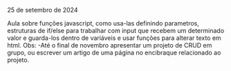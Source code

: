 25 de setembro de 2024

Aula sobre funções javascript, como usa-las definindo parametros, estruturas de if/else para trabalhar com input que recebem um determinado valor e guarda-los dentro de variáveis e usar funções para alterar texto em html. 
Obs:
-Até o final de novembro apresentar um projeto de CRUD em grupo, ou escrever um artigo de uma página no encibraque relacionado ao projeto.  
